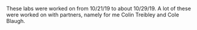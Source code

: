 These labs were worked on from 10/21/19 to about 10/29/19. A lot of these were worked on with partners, namely for me Colin Treibley and Cole Blaugh. 
